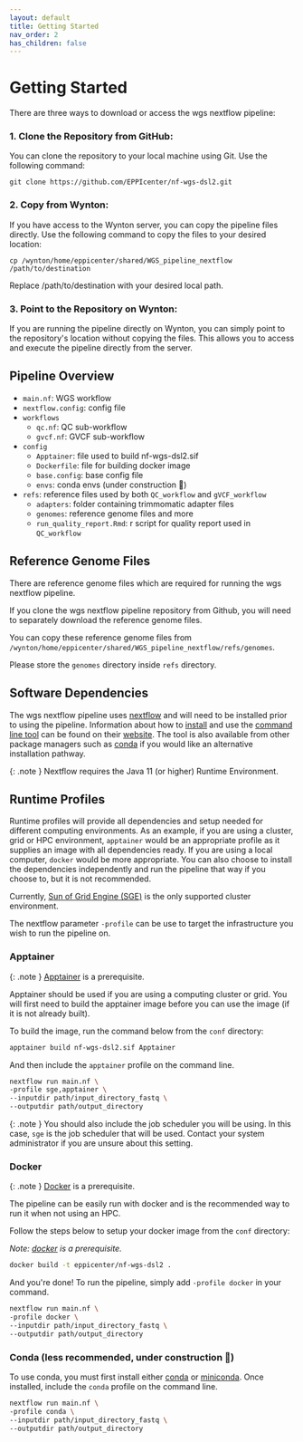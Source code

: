 ```yaml
---
layout: default
title: Getting Started
nav_order: 2
has_children: false
---
```


# Getting Started

There are three ways to download or access the wgs nextflow pipeline:


### 1. Clone the Repository from GitHub:
You can clone the repository to your local machine using Git. Use the following command:

```
git clone https://github.com/EPPIcenter/nf-wgs-dsl2.git
```

### 2. Copy from Wynton:
If you have access to the Wynton server, you can copy the pipeline files directly. Use the following command to copy the files to your desired location:

```
cp /wynton/home/eppicenter/shared/WGS_pipeline_nextflow /path/to/destination

```
Replace /path/to/destination with your desired local path.

### 3. Point to the Repository on Wynton:
If you are running the pipeline directly on Wynton, you can simply point to the repository's location without copying the files. This allows you to access and execute the pipeline directly from the server.


## Pipeline Overview
- `main.nf`: WGS workflow 
- `nextflow.config`: config file
- `workflows` 
  - `qc.nf`: QC sub-workflow 
  - `gvcf.nf`: GVCF sub-workflow
- `config`
  - `Apptainer`: file used to build nf-wgs-dsl2.sif  
  - `Dockerfile`: file for building docker image 
  - `base.config`: base config file 
  - `envs`: conda envs (under construction  🚧)
- `refs`: reference files used by both `QC_workflow` and `gVCF_workflow`
  - `adapters`: folder containing trimmomatic adapter files
  - `genomes`: reference genome files and more
  - `run_quality_report.Rmd`: r script for quality report used in `QC_workflow`


## Reference Genome Files

There are reference genome files which are required for running the wgs nextflow pipeline. 

If you clone the wgs nextflow pipeline repository from Github, you will need to separately download the reference genome files. 

You can copy these reference genome files from `/wynton/home/eppicenter/shared/WGS_pipeline_nextflow/refs/genomes`. 

Please store the `genomes` directory inside `refs` directory. 


## Software Dependencies 

The wgs nextflow pipeline uses [nextflow](https://www.nextflow.io/) and will need to be installed prior to using the pipeline. Information about how to [install](https://www.nextflow.io/) and use the [command line tool](https://www.nextflow.io/docs/latest/cli.html) can be found on their [website](https://www.nextflow.io/). The tool is also available from other package managers such as [conda](https://anaconda.org/bioconda/nextflow) if you would like an alternative installation pathway. 


{: .note }
Nextflow requires the Java 11 (or higher) Runtime Environment.


## Runtime Profiles

Runtime profiles will provide all dependencies and setup needed for different computing environments. As an example, if you are using a cluster, grid or HPC environment, `apptainer` would be an appropriate profile as it supplies an image with all dependencies ready. If you are using a local computer, `docker` would be more appropriate. You can also choose to install the dependencies independently and run the pipeline that way if you choose to, but it is not recommended. 

Currently, [Sun of Grid Engine (SGE)](http://star.mit.edu/cluster/docs/0.93.3/guides/sge.html) is the only supported cluster environment.

The nextflow parameter `-profile` can be use to target the infrastructure you wish to run the pipeline on.

### Apptainer

{: .note }
[Apptainer](https://github.com/apptainer/apptainer/releases) is a prerequisite.

Apptainer should be used if you are using a computing cluster or grid. You will first need to build the apptainer image before you can use the image (if it is not already built). 

To build the image, run the command below from the `conf` directory:

```bash
apptainer build nf-wgs-dsl2.sif Apptainer
```

And then include the `apptainer` profile on the command line. 

```bash
nextflow run main.nf \
-profile sge,apptainer \
--inputdir path/input_directory_fastq \
--outputdir path/output_directory
```

{: .note }
You should also include the job scheduler you will be using. In this case, `sge` is the job scheduler that will be used. Contact your system administrator if you are unsure about this setting.

### Docker

{: .note }
[Docker](https://www.docker.com/) is a prerequisite.

The pipeline can be easily run with docker and is the recommended way to run it when not using an HPC.

Follow the steps below to setup your docker image from the `conf` directory:

*Note: [docker](https://www.docker.com/) is a prerequisite.*

```bash
docker build -t eppicenter/nf-wgs-dsl2 .
```
And you're done! To run the pipeline, simply add `-profile docker` in your command. 

```bash
nextflow run main.nf \
-profile docker \
--inputdir path/input_directory_fastq \
--outputdir path/output_directory
```

### Conda (less recommended, under construction 🚧)

To use conda, you must first install either [conda](https://docs.conda.io/en/latest/) or [miniconda](https://docs.conda.io/en/latest/miniconda.html). Once installed, include the `conda` profile on the command line.

```bash
nextflow run main.nf \
-profile conda \
--inputdir path/input_directory_fastq \
--outputdir path/output_directory
```